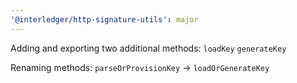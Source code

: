 ```yaml
---
'@interledger/http-signature-utils': major
---
```


Adding and exporting two additional methods: `loadKey` `generateKey`

Renaming methods: `parseOrProvisionKey` -> `loadOrGenerateKey`
